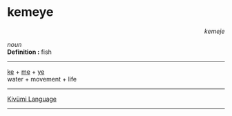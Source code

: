 
# kemeye

<div align="right"><i>kemeje</i></div>

*noun*  
**Definition :** fish  

---

[ke](ke.md) + [me](me.md) + [ye](ye.md)  
water + movement + life  

---

[Kivümi Language](../README.md)

---
